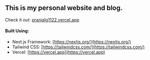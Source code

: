 ## This is my personal website and blog.

Check it out: [pranjalg1122.vercel.app](https://pranjalg1122.vercel.app/)

#### Built Using:

-   Next.js Framework: [https://nextjs.org/](https://nextjs.org/)
-   Tailwind CSS: [https://tailwindcss.com/](https://tailwindcss.com/)
-   Vercel: [https://vercel.app](https://vercel.app)
